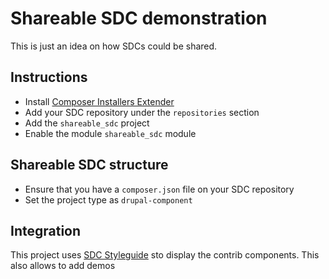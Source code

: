# Shareable SDC demonstration

This is just an idea on how SDCs could be shared.

## Instructions
* Install [Composer Installers Extender](https://github.com/oomphinc/composer-installers-extender)
* Add your SDC repository under the `repositories` section
* Add the `shareable_sdc` project
* Enable the module `shareable_sdc` module

## Shareable SDC structure
* Ensure that you have a `composer.json` file on your SDC repository
* Set the project type as `drupal-component`

## Integration
This project uses [SDC Styleguide](https://www.drupal.org/project/sdc_styleguide) sto display the contrib components. This also allows to add demos


